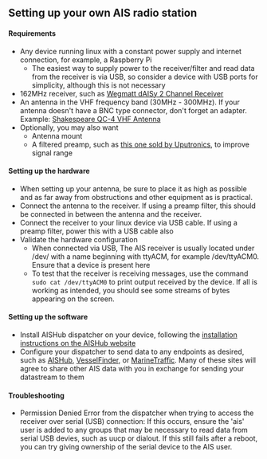 ## Setting up your own AIS radio station

#### Requirements
  - Any device running linux with a constant power supply and internet connection, for example, a Raspberry Pi
    - The easiest way to supply power to the receiver/filter and read data from the receiver is via USB, so consider a device with USB ports for simplicity, although this is not necessary
  - 162MHz receiver, such as [Wegmatt dAISy 2 Channel Receiver](https://shop.wegmatt.com/collections/frontpage/products/daisy-2-dual-channel-ais-receiver-with-nmea-0183?variant=7103563628580)
  - An antenna in the VHF frequency band (30MHz - 300MHz). If your antenna doesn't have a BNC type connector, don't forget an adapter. Example: [Shakespeare QC-4 VHF Antenna](https://shakespeare-ce.com/marine/product/qc-4-quickconnect-vhf-antenna/)
  - Optionally, you may also want
    - Antenna mount
    - A filtered preamp, such as [this one sold by Uputronics](https://store.uputronics.com/index.php?route=product/product&path=59&product_id=93), to improve signal range


#### Setting up the hardware
  - When setting up your antenna, be sure to place it as high as possible and as far away from obstructions and other equipment as is practical.
  - Connect the antenna to the receiver. If using a preamp filter, this should be connected in between the antenna and the receiver.
  - Connect the receiver to your linux device via USB cable. If using a preamp filter, power this with a USB cable also
  - Validate the hardware configuration
    - When connected via USB, The AIS receiver is usually located under /dev/ with a name beginning with ttyACM, for example /dev/ttyACM0. Ensure that a device is present here
    - To test that the receiver is receiving messages, use the command `sudo cat /dev/ttyACM0` to print output received by the device. If all is working as intended, you should see some streams of bytes appearing on the screen.


#### Setting up the software
  - Install AISHub dispatcher on your device, following the [installation instructions on the AISHub website](https://www.aishub.net/ais-dispatcher#linux)
  - Configure your dispatcher to send data to any endpoints as desired, such as [AISHub](https://www.aishub.net/join-us), [VesselFinder](https://stations.vesselfinder.com/become-partner), or [MarineTraffic](https://www.marinetraffic.com/en/p/expand-coverage). Many of these sites will agree to share other AIS data with you in exchange for sending your datastream to them


#### Troubleshooting
  - Permission Denied Error from the dispatcher when trying to access the receiver over serial (USB) connection: If this occurs, ensure the 'ais' user is added to any groups that may be necessary to read data from serial USB devies, such as uucp or dialout. If this still fails after a reboot, you can try giving ownership of the serial device to the AIS user. 

